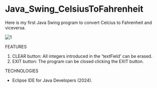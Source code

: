 # Java_Swing_CelsiusToFahrenheit
Here is my first Java Swing program to convert Celcius to Fahrenheit and viceversa.

![1](https://github.com/user-attachments/assets/7dc6be2e-3652-4a45-ae9d-50577bea6ad3)

FEATURES

1. CLEAR button: All integers introduced in the 'textField' can be erased.
2. EXIT button: The program can be closed clicking the EXIT button.

TECHNOLOGIES

- Eclipse IDE for Java Developers (2024).
